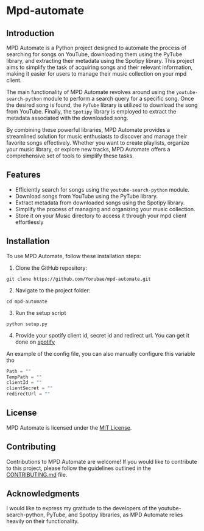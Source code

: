 # Mpd-automate

## Introduction

MPD Automate is a Python project designed to automate the process of searching for songs on YouTube, downloading them using the PyTube library, and extracting their metadata using the Spotipy library. This project aims to simplify the task of acquiring songs and their relevant information, making it easier for users to manage their music collection on your mpd client.

The main functionality of MPD Automate revolves around using the `youtube-search-python` module to perform a search query for a specific song. Once the desired song is found, the `PyTube` library is utilized to download the song from YouTube. Finally, the `Spotipy` library is employed to extract the metadata associated with the downloaded song.

By combining these powerful libraries, MPD Automate provides a streamlined solution for music enthusiasts to discover and manage their favorite songs effectively. Whether you want to create playlists, organize your music library, or explore new tracks, MPD Automate offers a comprehensive set of tools to simplify these tasks.

## Features

- Efficiently search for songs using the `youtube-search-python` module.
- Download songs from YouTube using the PyTube library.
- Extract metadata from downloaded songs using the Spotipy library.
- Simplify the process of managing and organizing your music collection.
- Store it on your Music directory to access it through your mpd client effortlessly

## Installation

To use MPD Automate, follow these installation steps:

1. Clone the GitHub repository:
```
git clone https://github.com/Yorubae/mpd-automate.git
```
2. Navigate to the project folder:
```
cd mpd-automate
```
3. Run the setup script
```
python setup.py
```
4. Provide your spotify client id, secret id and redirect url. You can get it done on [spotify](https://developer.spotify.com/dashboard) 

An example of the config file, you can also manually configure this variable tho
```python
Path = ""
TempPath = ""
clientId = ""
clientSecret = ""
redirectUrl = ""
```

## License

MPD Automate is licensed under the [MIT License](https://opensource.org/licenses/MIT).

## Contributing

Contributions to MPD Automate are welcome! If you would like to contribute to this project, please follow the guidelines outlined in the [CONTRIBUTING.md](https://github.com/Yorubae/mpd-automate/CONTRIBUTING.md) file.

## Acknowledgments

I would like to express my gratitude to the developers of the youtube-search-python, PyTube, and Spotipy libraries, as MPD Automate relies heavily on their functionality.


